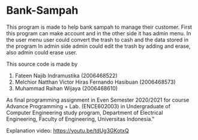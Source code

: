# Bank-Sampah
This program is made to help bank sampah to manage their customer.
First this program can make account and in the other side it has admin menu.
In the user menu user could convert the trash to cash and the data stored in the program
In admin side admin could edit the trash by adding and erase, also admin could erase user.


This source code is made by 

1. Fateen Najib Indramustika                        (2006468522)
2. Melchior Natthan Victor Hiras Fernando Hasibuan  (2006468573)
3. Muhammad Raihan Wijaya                           (2006468610)

As final programming assignment in Even Semester 2020/2021 for course Advance Programming + Lab. (ENCE602003) in Undergraduate of Computer Engineering study program, Department of Electrical Engineering, Faculty of Engineering, Universitas Indonesia."

Explanation video:
https://youtu.be/tdUg3GKotxQ
